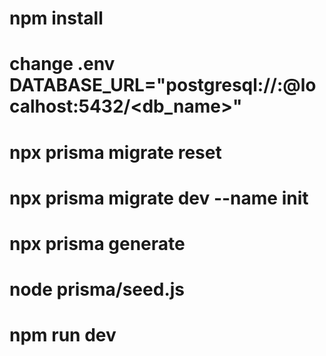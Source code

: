 ﻿# npm install

# change .env DATABASE_URL="postgresql://<username>:<password>@localhost:5432/<db_name>"

# npx prisma migrate reset

# npx prisma migrate dev --name init

# npx prisma generate

# node prisma/seed.js

# npm run dev
